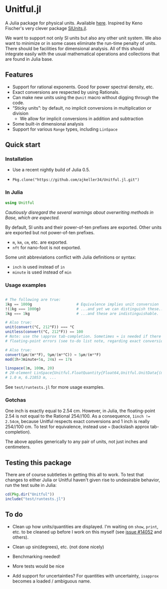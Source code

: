 # Unitful.jl

A Julia package for physical units. Available
[here](https://github.com/ajkeller34/Unitful.jl). Inspired by Keno Fischer's
very clever package [SIUnits.jl](https://github.com/keno/SIUnits.jl).

We want to support not only SI units but also any other unit system. We also
want to minimize or in some cases eliminate the run-time penalty of units.
There should be facilities for dimensional analysis.
All of this should integrate easily with the usual mathematical operations
and collections that are found in Julia base.

## Features

- Support for rational exponents. Good for power spectral density, etc.
- Exact conversions are respected by using Rationals.
- Can make new units using the `@unit` macro without digging through the code.
- “Sticky units”: by default, no implicit conversions in multiplication or division
    - We allow for implicit conversions in addition and subtraction
- Some built-in dimensional analysis
- Support for various `Range` types, including `LinSpace`

## Quick start

### Installation

+ Use a recent nightly build of Julia 0.5.

+ `Pkg.clone("https://github.com/ajkeller34/Unitful.jl.git")`

### In Julia

```jl
using Unitful
```

*Cautiously disregard the several warnings about overwriting methods in Base,
which are expected.*

By default, SI units and their power-of-ten prefixes are exported. Other units
are exported but not power-of-ten prefixes.

- `m`, `km`, `cm`, etc. are exported.
- `nft` for nano-foot is not exported.

Some unit abbreviations conflict with Julia definitions or syntax:

- `inch` is used instead of `in`
- `minute` is used instead of `min`

### Usage examples

```jl

# The following are true:
1kg == 1000g                    # Equivalence implies unit conversion
!(1kg === 1000g)                # ...and yet we can distinguish these...
1kg === 1kg                     # ...and these are indistinguishable.

# Also true:
unit(convert(°C, 212°F)) === °C
unitless(convert(°C, 212°F)) == 100
# Note: use the \approx tab-completion. Sometimes ≈ is needed if there are tiny
# floating-point errors (see to-do list note, regarding exact conversions)

# Also true:
convert(µm/(m*°F), 9µm/(m*°C)) ≈ 5µm/(m*°F)
mod(1h+3minute+5s, 24s) == 17s

linspace(1m, 100m, 20)
# 20-element LinSpace{Unitful.FloatQuantity{Float64,Unitful.UnitData{(m,)}}}:
# 1.0 m, 6.21053 m, ...
```

See `test/runtests.jl` for more usage examples.

### Gotchas

One inch is exactly equal to 2.54 cm. However, in Julia, the floating-point 2.54
is not equal to the Rational 254//100. As a consequence, `1inch != 2.54cm`,
because Unitful respects exact conversions and 1 inch is really 254//100 cm. To
test for equivalence, instead use `≈` (backslash approx tab-completion).

The above applies generically to any pair of units, not just inches and centimeters.

## Testing this package

There are of course subtleties in getting this all to work. To test that
changes to either Julia or Unitful haven't given rise to undesirable behavior,
run the test suite in Julia:
```jl
cd(Pkg.dir("Unitful"))
include("test/runtests.jl")
```

## To do

- Clean up how units/quantities are displayed.
I'm waiting on `show`, `print`, etc.
to be cleaned up before I work on this myself (see [issue #14052](https://github.com/JuliaLang/julia/issues/14052) and others).

- Clean up sin(degrees), etc. (not done nicely)

- Benchmarking needed!

- More tests would be nice

- Add support for uncertainties? For quantities with uncertainty, `isapprox`
becomes a loaded / ambiguous name.

